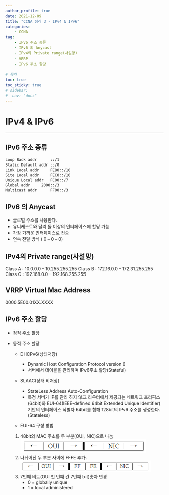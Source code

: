 ```yaml
---
author_profile: true
date: 2021-12-09
title: "CCNA 정리 3 - IPv4 & IPv6"
categories: 
    - CCNA
tag: 
    - IPv6 주소 종류
    - IPv6 의 Anycast
    - IPv4의 Private range(사설망)
    - VRRP
    - IPv6 주소 할당

# 목차
toc: true  
toc_sticky: true 
# sidebar:
#  nav: "docs"
---
```


# IPv4 & IPv6
---

## IPv6 주소 종류

```
Loop Back addr		::/1
Static Default addr	::/0
Link Local addr		FE80::/10
Site Local addr 	FEC0::/10
Unique Local addr	FC00::/7
Global addr		2000::/3
Multicast addr		FF00::/3
```

## IPv6 의 Anycast

- 글로벌 주소를 사용한다. 
- 유니케스트와 달리 둘 이상의 인터페이스에 할당 가능
- 가장 가까운 인터페이스로 전송
- 연속 전달 방식 ( 0 – 0 – 0)

## IPv4의 Private range(사설망)

Class A : 10.0.0.0 – 10.255.255.255
Class B : 172.16.0.0 – 172.31.255.255
Class C : 192.168.0.0 – 192.168.255.255


## VRRP Virtual Mac Address 

0000.5E00.01XX.XXXX


## IPv6 주소 할당

- 정적 주소 할당
- 동적 주소 할당
    - DHCPv6(상태저장) 
        - Dynamic Host Configuration Protocol version 6
        - 서버에서 테이블을 관리하며 IPv6주소 할당(Stateful)

    - SLAAC(상태 비저장)
        - StateLess Address Auto-Configuration
        - 특정 서버가 IP를 관리 하지 않고 라우터에서 제공되는 네트워크 프리픽스(64bit)와 EUI-64(IEEE-defined 64bit Extended Unique Identifier) 기반의 인터페이스 식별자 64bit를 합해 128bit의 IPv6 주소를 생성한다.(Stateless)
    
    - EUI-64 구성 방법
	
    1. 48bit의 MAC 주소를 두 부분(OUI, NIC)으로 나눔
	    ![MAC](/assets/images/OUI_NIC.PNG)
	2. 나뉘어진 두 부분 사이에 FFFE 추가.
        ![MAC](/assets/images/OUI_NIC_FFFE.PNG)
	3. 7번째 비트(OUI 첫 번째 칸 7번째 bit)숫자 변경	  
        - 0 = globally unique 
        - 1 = local administered